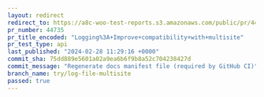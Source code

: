 ```yaml
---
layout: redirect
redirect_to: https://a8c-woo-test-reports.s3.amazonaws.com/public/pr/44735/api/index.html
pr_number: 44735
pr_title_encoded: "Logging%3A+Improve+compatibility+with+multisite"
pr_test_type: api
last_published: "2024-02-28 11:29:16 +0000"
commit_sha: 75dd889e5601a02a9ea6b6f9b8a52c704238427d
commit_message: "Regenerate docs manifest file (required by GitHub CI)"
branch_name: try/log-file-multisite
passed: true
---
```

